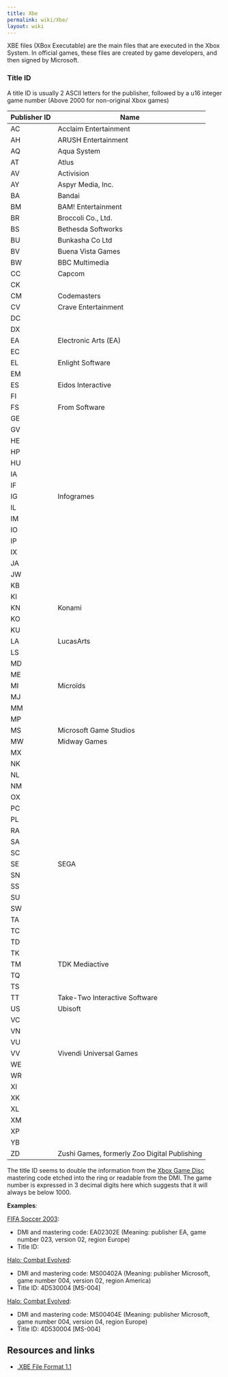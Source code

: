 ```yaml
---
title: Xbe
permalink: wiki/Xbe/
layout: wiki
---
```


XBE files (XBox Executable) are the main files that are executed in the
Xbox System. In official games, these files are created by game
developers, and then signed by Microsoft.

### Title ID

A title ID is usually 2 ASCII letters for the publisher, followed by a
u16 integer game number (Above 2000 for non-original Xbox games)

| Publisher ID | Name                                         |
|--------------|----------------------------------------------|
| AC           | Acclaim Entertainment                        |
| AH           | ARUSH Entertainment                          |
| AQ           | Aqua System                                  |
| AT           | Atlus                                        |
| AV           | Activision                                   |
| AY           | Aspyr Media, Inc.                            |
| BA           | Bandai                                       |
| BM           | BAM! Entertainment                           |
| BR           | Broccoli Co., Ltd.                           |
| BS           | Bethesda Softworks                           |
| BU           | Bunkasha Co Ltd                              |
| BV           | Buena Vista Games                            |
| BW           | BBC Multimedia                               |
| CC           | Capcom                                       |
| CK           |                                              |
| CM           | Codemasters                                  |
| CV           | Crave Entertainment                          |
| DC           |                                              |
| DX           |                                              |
| EA           | Electronic Arts (EA)                         |
| EC           |                                              |
| EL           | Enlight Software                             |
| EM           |                                              |
| ES           | Eidos Interactive                            |
| FI           |                                              |
| FS           | From Software                                |
| GE           |                                              |
| GV           |                                              |
| HE           |                                              |
| HP           |                                              |
| HU           |                                              |
| IA           |                                              |
| IF           |                                              |
| IG           | Infogrames                                   |
| IL           |                                              |
| IM           |                                              |
| IO           |                                              |
| IP           |                                              |
| IX           |                                              |
| JA           |                                              |
| JW           |                                              |
| KB           |                                              |
| KI           |                                              |
| KN           | Konami                                       |
| KO           |                                              |
| KU           |                                              |
| LA           | LucasArts                                    |
| LS           |                                              |
| MD           |                                              |
| ME           |                                              |
| MI           | Microïds                                     |
| MJ           |                                              |
| MM           |                                              |
| MP           |                                              |
| MS           | Microsoft Game Studios                       |
| MW           | Midway Games                                 |
| MX           |                                              |
| NK           |                                              |
| NL           |                                              |
| NM           |                                              |
| OX           |                                              |
| PC           |                                              |
| PL           |                                              |
| RA           |                                              |
| SA           |                                              |
| SC           |                                              |
| SE           | SEGA                                         |
| SN           |                                              |
| SS           |                                              |
| SU           |                                              |
| SW           |                                              |
| TA           |                                              |
| TC           |                                              |
| TD           |                                              |
| TK           |                                              |
| TM           | TDK Mediactive                               |
| TQ           |                                              |
| TS           |                                              |
| TT           | Take-Two Interactive Software                |
| US           | Ubisoft                                      |
| VC           |                                              |
| VN           |                                              |
| VU           |                                              |
| VV           | Vivendi Universal Games                      |
| WE           |                                              |
| WR           |                                              |
| XI           |                                              |
| XK           |                                              |
| XL           |                                              |
| XM           |                                              |
| XP           |                                              |
| YB           |                                              |
| ZD           | Zushi Games, formerly Zoo Digital Publishing |

The title ID seems to double the information from the [Xbox Game
Disc](/wiki/Xbox_Game_Disc "wikilink") mastering code etched into the ring or
readable from the DMI. The game number is expressed in 3 decimal digits
here which suggests that it will always be below 1000.

**Examples**:

[FIFA Soccer 2003](/wiki/FIFA_Soccer_2003 "wikilink"):

-   DMI and mastering code: EA02302E (Meaning: publisher EA, game number
    023, version 02, region Europe)
-   Title ID:

[Halo: Combat Evolved](/wiki/Halo:_Combat_Evolved "wikilink"):

-   DMI and mastering code: MS00402A (Meaning: publisher Microsoft, game
    number 004, version 02, region America)
-   Title ID: 4D530004 \[MS-004\]

[Halo: Combat Evolved](/wiki/Halo:_Combat_Evolved "wikilink"):

-   DMI and mastering code: MS00404E (Meaning: publisher Microsoft, game
    number 004, version 04, region Europe)
-   Title ID: 4D530004 \[MS-004\]

Resources and links
-------------------

-   [.XBE File Format 1.1](http://www.caustik.com/cxbx/download/xbe.htm)

